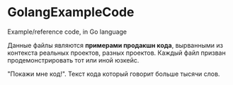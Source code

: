 # GolangExampleCode
Example/reference code, in Go language

Данные файлы являются __примерами продакшн кода__, вырванными из контекста реальных проектов, разных проектов. Каждый файл призван продемонстрировать тот или иной юзкейс.

"Покажи мне код!". Текст кода который говорит больше тысячи слов.
